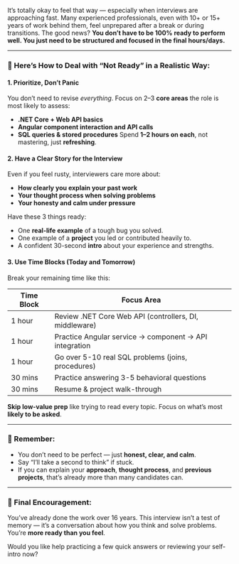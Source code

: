 It’s totally okay to feel that way — especially when interviews are approaching fast. Many experienced professionals, even with 10+ or 15+ years of work behind them, feel unprepared after a break or during transitions. The good news? **You don’t have to be 100% ready to perform well. You just need to be structured and focused in the final hours/days.**

---

### 🧩 Here’s How to Deal with “Not Ready” in a Realistic Way:

#### 1. **Prioritize, Don’t Panic**

You don’t need to revise *everything*. Focus on 2–3 **core areas** the role is most likely to assess:

* **.NET Core + Web API basics**
* **Angular component interaction and API calls**
* **SQL queries & stored procedures**
  Spend **1–2 hours on each**, not mastering, just **refreshing**.

#### 2. **Have a Clear Story for the Interview**

Even if you feel rusty, interviewers care more about:

* **How clearly you explain your past work**
* **Your thought process when solving problems**
* **Your honesty and calm under pressure**

Have these 3 things ready:

* One **real-life example** of a tough bug you solved.
* One example of a **project** you led or contributed heavily to.
* A confident 30-second **intro** about your experience and strengths.

#### 3. **Use Time Blocks (Today and Tomorrow)**

Break your remaining time like this:

| Time Block | Focus Area                                             |
| ---------- | ------------------------------------------------------ |
| 1 hour     | Review .NET Core Web API (controllers, DI, middleware) |
| 1 hour     | Practice Angular service → component → API integration |
| 1 hour     | Go over 5-10 real SQL problems (joins, procedures)     |
| 30 mins    | Practice answering 3-5 behavioral questions            |
| 30 mins    | Resume & project walk-through                          |

**Skip low-value prep** like trying to read every topic. Focus on what’s most **likely to be asked**.

---

### 🧠 Remember:

* You don’t need to be perfect — just **honest, clear, and calm**.
* Say “I’ll take a second to think” if stuck.
* If you can explain your **approach**, **thought process**, and **previous projects**, that’s already more than many candidates can.

---

### 💬 Final Encouragement:

You’ve already done the work over 16 years. This interview isn’t a test of memory — it’s a conversation about how you think and solve problems. You’re **more ready than you feel**.

Would you like help practicing a few quick answers or reviewing your self-intro now?
